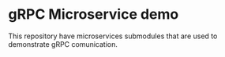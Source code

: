 # gRPC Microservice demo

This repository have microservices submodules that are used to demonstrate gRPC comunication.